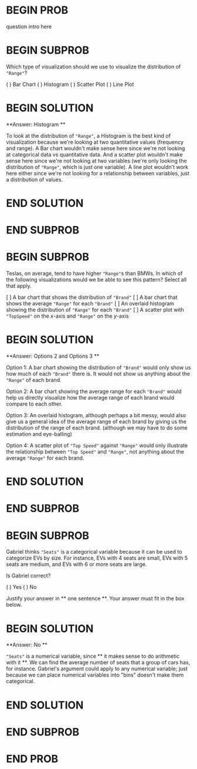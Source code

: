 # BEGIN PROB

question intro here

# BEGIN SUBPROB

Which type of visualization should we use to visualize the distribution of `"Range"`?

( ) Bar Chart
( ) Histogram
( ) Scatter Plot
( ) Line Plot

# BEGIN SOLUTION

**Answer: Histogram ** 

To look at the distribution of `"Range"`, a Histogram is the best kind of visualization because we're looking at two quantitative values (frequency and range). A Bar chart wouldn't make sense here since we're not looking at categorical data vs quantitative data. And a scatter plot wouldn't make sense here since we're not looking at two variables (we're only looking the distribution of `"Range"`, which is just one variable). A line plot wouldn't work here either since we're not looking for a relationship between variables, just a distribution of values.

# END SOLUTION

# END SUBPROB

# BEGIN SUBPROB

Teslas, on average, tend to have higher `"Range"`s than BMWs. In which of the following visualizations would we be able to see this pattern? Select all that apply.

[ ] A bar chart that shows the distribution of `"Brand"`
[ ] A bar chart that shows the average `"Range"` for each `"Brand"`
[ ] An overlaid histogram showing the distribution of `"Range"` for each `"Brand"`
[ ] A scatter plot with `"TopSpeed"` on the $x$-axis and `"Range"` on the $y$-axis

# BEGIN SOLUTION

**Answer: Options 2 and Options 3 ** 

Option 1: A bar chart showing the distribution of `"Brand"` would only show us how much of each `"Brand"` there is. It would not show us anything about the `"Range"` of each brand.

Option 2: A bar chart showing the average range for each `"Brand"` would help us directly visualize how the average range of each brand would compare to each other.

Option 3: An overlaid histogram, although perhaps a bit messy, would also give us a general idea of the average range of each brand by giving us the distribution of the range of each brand. (although we may have to do some estimation and eye-balling)

Option 4: A scatter plot of `"Top Speed"` against `"Range"` would only illustrate the relationship between `"Top Speed"` and `"Range"`, not anything about the average `"Range"` for each brand.

# END SOLUTION

# END SUBPROB

# BEGIN SUBPROB

Gabriel thinks `"Seats"` is a categorical variable because it can be used to categorize EVs by size. For instance, EVs with 4 seats are small, EVs with 5 seats are medium, and EVs with 6 or more seats are large.

Is Gabriel correct?

( ) Yes
( ) No

Justify your answer in ** one sentence **. Your answer must fit in the box below.
# BEGIN SOLUTION

**Answer: No ** 

`"Seats"` is a numerical variable, since ** it makes sense to do arithmetic with it **. We can find the average number of seats that a group of cars has, for instance. Gabriel's argument could apply to any numerical variable; just because we can place numerical variables into "bins" doesn't make them categorical.

# END SOLUTION

# END SUBPROB

# END PROB
